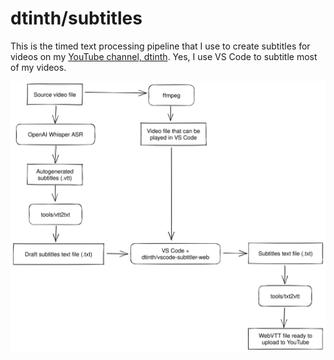 # dtinth/subtitles

This is the timed text processing pipeline that I use to create subtitles for videos on my [YouTube channel, dtinth](https://www.youtube.com/@dtinth). Yes, I use VS Code to subtitle most of my videos.

![](./docs/images/flow.excalidraw.svg)

